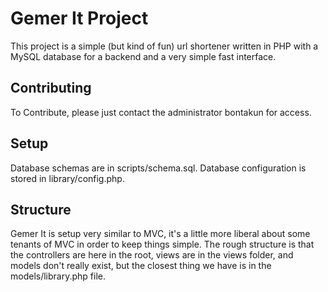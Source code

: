 Gemer It Project
=============

This project is a simple (but kind of fun) url shortener written in PHP with a MySQL database for a backend and a very simple fast interface.

Contributing
------------

To Contribute, please just contact the administrator bontakun for access.

Setup
------------

Database schemas are in scripts/schema.sql. Database configuration is stored in library/config.php.

Structure
------------

Gemer It is setup very similar to MVC, it's a little more liberal about some tenants of MVC in order to keep things simple. The rough structure is that the controllers are here in the root, views are in the views folder, and models don't really exist, but the closest thing we have is in the models/library.php file.